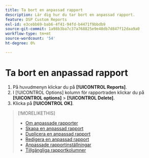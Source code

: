 ```yaml
---
title: Ta bort en anpassad rapport
description: Lär dig hur du tar bort en anpassad rapport.
feature: DSP Custom Reports
exl-id: e3cebb69-bab6-4f41-94fd-b4471f9bbdb9
source-git-commit: 1a98b3ba7c37a768825e9e48db7d847f12daa9a0
workflow-type: tm+mt
source-wordcount: '54'
ht-degree: 0%

---
```


# Ta bort en anpassad rapport

1. På huvudmenyn klickar du på **[!UICONTROL Reports]**.
1. I [!UICONTROL Options] kolumn för rapportraden klickar du på **[!UICONTROL options]** > **[!UICONTROL Delete]**.
1. Klicka på **[!UICONTROL OK]**.

>[!MORELIKETHIS]
>
>* [Om anpassade rapporter](/help/dsp/reports/report-about.md)
>* [Skapa en anpassad rapport](/help/dsp/reports/report-create.md)
>* [Duplicera en anpassad rapport](/help/dsp/reports/report-copy.md)
>* [Redigera en anpassad rapport](/help/dsp/reports/report-edit.md)
>* [Anpassade rapportinställningar](/help/dsp/reports/report-settings.md)
>* [Tillgängliga rapportkolumner](/help/dsp/reports/report-columns.md)


